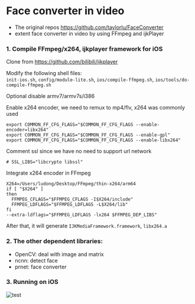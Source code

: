 # Face converter in video

* The original repos https://github.com/taylorlu/FaceConverter
* extent face converter in video by using FFmpeg and ijkPlayer

### 1. Compile FFmpeg/x264, ijkplayer framework for iOS
Clone from https://github.com/bilibili/ijkplayer

Modify the following shell files:</br>
`init-ios.sh`, `config/module-lite.sh`, `ios/compile-ffmpeg.sh`, `ios/tools/do-compile-ffmpeg.sh`

Optional disable armv7/armv7s/i386

Enable x264 encoder, we need to remux to mp4/flv, x264 was commonly used

    export COMMON_FF_CFG_FLAGS="$COMMON_FF_CFG_FLAGS --enable-encoder=libx264"
    export COMMON_FF_CFG_FLAGS="$COMMON_FF_CFG_FLAGS --enable-gpl"
    export COMMON_FF_CFG_FLAGS="$COMMON_FF_CFG_FLAGS --enable-libx264"
    
Comment ssl since we have no need to support url network

    # SSL_LIBS="libcrypto libssl"

Integrate x264 encoder in FFmpeg

    X264=/Users/ludong/Desktop/FFmpeg/thin-x264/arm64
    if [ "$X264" ]
    then
      FFMPEG_CFLAGS="$FFMPEG_CFLAGS -I$X264/include"
      FFMPEG_LDFLAGS="$FFMPEG_LDFLAGS -L$X264/lib"
    fi
    --extra-ldflags="$FFMPEG_LDFLAGS -lx264 $FFMPEG_DEP_LIBS"

After that, it will generate `IJKMediaFramework.framework`, `libx264.a`

### 2. The other dependent libraries:
  * OpenCV: deal with image and matrix
  * ncnn: detect face
  * prnet: face converter
  
### 3. Running on iOS
![test](https://github.com/taylorlu/FacePlayer/blob/master/test.gif)
